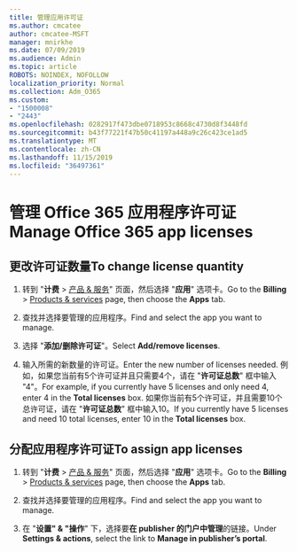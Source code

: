 ```yaml
---
title: 管理应用许可证
ms.author: cmcatee
author: cmcatee-MSFT
manager: mnirkhe
ms.date: 07/09/2019
ms.audience: Admin
ms.topic: article
ROBOTS: NOINDEX, NOFOLLOW
localization_priority: Normal
ms.collection: Adm_O365
ms.custom:
- "1500008"
- "2443"
ms.openlocfilehash: 0282917f473dbe0718953c8668c4730d8f3448fd
ms.sourcegitcommit: b43f77221f47b50c41197a448a9c26c423ce1ad5
ms.translationtype: MT
ms.contentlocale: zh-CN
ms.lasthandoff: 11/15/2019
ms.locfileid: "36497361"
---
```

# <a name="manage-office-365-app-licenses"></a><span data-ttu-id="c7d64-102">管理 Office 365 应用程序许可证</span><span class="sxs-lookup"><span data-stu-id="c7d64-102">Manage Office 365 app licenses</span></span>

## <a name="to-change-license-quantity"></a><span data-ttu-id="c7d64-103">更改许可证数量</span><span class="sxs-lookup"><span data-stu-id="c7d64-103">To change license quantity</span></span>

1. <span data-ttu-id="c7d64-104">转到 "**计费** > [产品 & 服务](https://go.microsoft.com/fwlink/p/?linkid=842054)" 页面，然后选择 "**应用**" 选项卡。</span><span class="sxs-lookup"><span data-stu-id="c7d64-104">Go to the **Billing** > [Products & services](https://go.microsoft.com/fwlink/p/?linkid=842054) page, then choose the **Apps** tab.</span></span>

2. <span data-ttu-id="c7d64-105">查找并选择要管理的应用程序。</span><span class="sxs-lookup"><span data-stu-id="c7d64-105">Find and select the app you want to manage.</span></span>  

3. <span data-ttu-id="c7d64-106">选择 "**添加/删除许可证**"。</span><span class="sxs-lookup"><span data-stu-id="c7d64-106">Select **Add/remove licenses**.</span></span>

4. <span data-ttu-id="c7d64-107">输入所需的新数量的许可证。</span><span class="sxs-lookup"><span data-stu-id="c7d64-107">Enter the new number of licenses needed.</span></span> <span data-ttu-id="c7d64-108">例如，如果您当前有5个许可证并且只需要4个，请在 "**许可证总数**" 框中输入 "4"。</span><span class="sxs-lookup"><span data-stu-id="c7d64-108">For example, if you currently have 5 licenses and only need 4, enter 4 in the **Total licenses** box.</span></span> <span data-ttu-id="c7d64-109">如果你当前有5个许可证，并且需要10个总许可证，请在 "**许可证总数**" 框中输入10。</span><span class="sxs-lookup"><span data-stu-id="c7d64-109">If you currently have 5 licenses and need 10 total licenses, enter 10 in the **Total licenses** box.</span></span>

## <a name="to-assign-app-licenses"></a><span data-ttu-id="c7d64-110">分配应用程序许可证</span><span class="sxs-lookup"><span data-stu-id="c7d64-110">To assign app licenses</span></span>

1. <span data-ttu-id="c7d64-111">转到 "**计费** > [产品 & 服务](https://go.microsoft.com/fwlink/p/?linkid=842054)" 页面，然后选择 "**应用**" 选项卡。</span><span class="sxs-lookup"><span data-stu-id="c7d64-111">Go to the **Billing** > [Products & services](https://go.microsoft.com/fwlink/p/?linkid=842054) page, then choose the **Apps** tab.</span></span>

2. <span data-ttu-id="c7d64-112">查找并选择要管理的应用程序。</span><span class="sxs-lookup"><span data-stu-id="c7d64-112">Find and select the app you want to manage.</span></span>  

3. <span data-ttu-id="c7d64-113">在 "**设置" & "操作**" 下，选择要**在 publisher 的门户中管理**的链接。</span><span class="sxs-lookup"><span data-stu-id="c7d64-113">Under **Settings & actions**, select the link to **Manage in publisher’s portal**.</span></span>